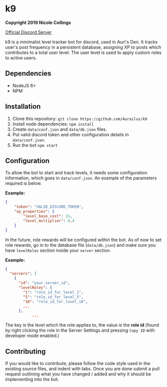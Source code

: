 # k9

**Copyright 2019 Nicole Collings**

[Official Discord Server](https://discord.gg/sT7APUG)

k9 is a minimalist level tracker bot for discord, used in Auri's Den. It tracks user's post frequency in a persistent database, assigning XP to posts which contributes to a total user level. The user level is used to apply custom roles to active users.

## Dependencies
* NodeJS 6+
* NPM

## Installation
1) Clone this repository: `git clone https://github.com/Aurailus/k9`
2) Install node dependencies: `npm install`
3) Create `data/conf.json` and `data/db.json` files.
4) Put valid discord token and other configuration details in `data/conf.json`.
5) Run the bot `npm start`

## Configuration
To allow the bot to start and track levels, it needs some configuration information, which goes in `data/conf.json`. An example of the parameters required is below.

**Example:**
```json
{
	"token": "VALID_DISCORD_TOKEN",
	"xp_properties": {
		"level_base_cost": 15,
		"level_multiplier": 0.4
	}
}
```

In the future, role rewards will be configured within the bot. As of now to set role rewards, go in to the database file (`data/db.json`) and make sure you have `levelRoles` section inside your `server` section.

**Example:**
```json
{
  "servers": [
    {
      "id": "your_server_id",
      "levelRoles": {
        "1": "role_id_for_level_1",
        "5": "role_id_for_level_5",
        "10": "role_id_for_level_10",
        ...
      },
			...
```

The key is the level which the role applies to, the value is the **role id** (found by right clicking the role in the Server Settings and pressing `Copy ID` with developer mode enabled.)

## Contributing
If you would like to contribute, please follow the code style used in the existing source files, and indent with tabs. Once you are done submit a pull request outlining what you have changed / added and why it should be implementing into the bot.
